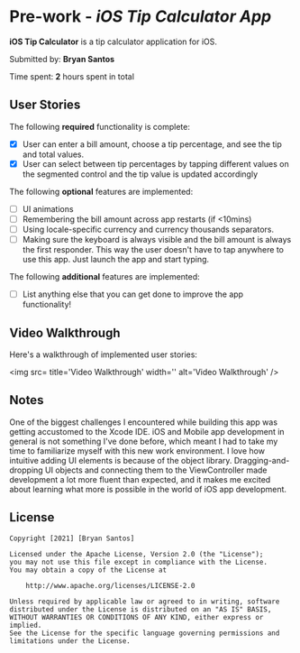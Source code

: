 # Pre-work - *iOS Tip Calculator App*

**iOS Tip Calculator** is a tip calculator application for iOS.

Submitted by: **Bryan Santos**

Time spent: **2** hours spent in total

## User Stories

The following **required** functionality is complete:

* [x] User can enter a bill amount, choose a tip percentage, and see the tip and total values.
* [x] User can select between tip percentages by tapping different values on the segmented control and the tip value is updated accordingly

The following **optional** features are implemented:

* [ ] UI animations
* [ ] Remembering the bill amount across app restarts (if <10mins)
* [ ] Using locale-specific currency and currency thousands separators.
* [ ] Making sure the keyboard is always visible and the bill amount is always the first responder. This way the user doesn't have to tap anywhere to use this app. Just launch the app and start typing.

The following **additional** features are implemented:

* [ ] List anything else that you can get done to improve the app functionality!

## Video Walkthrough

Here's a walkthrough of implemented user stories:

<img src= title='Video Walkthrough' width='' alt='Video Walkthrough' />

## Notes

One of the biggest challenges I encountered while building this app was getting accustomed to the Xcode IDE. iOS and Mobile app development in general is not something I've done before, which meant I had to take my time to familiarize myself with this new work environment. I love how intuitive adding UI elements is because of the object library. Dragging-and-dropping UI objects and connecting them to the ViewController made development a lot more fluent than expected, and it makes me excited about learning what more is possible in the world of iOS app development.

## License

    Copyright [2021] [Bryan Santos]

    Licensed under the Apache License, Version 2.0 (the "License");
    you may not use this file except in compliance with the License.
    You may obtain a copy of the License at

        http://www.apache.org/licenses/LICENSE-2.0

    Unless required by applicable law or agreed to in writing, software
    distributed under the License is distributed on an "AS IS" BASIS,
    WITHOUT WARRANTIES OR CONDITIONS OF ANY KIND, either express or implied.
    See the License for the specific language governing permissions and
    limitations under the License.
